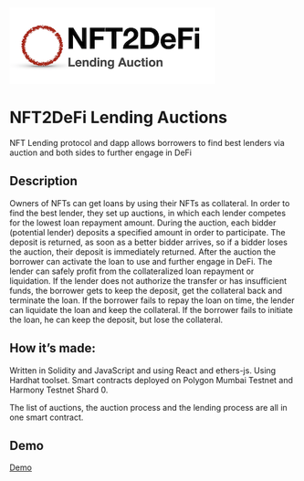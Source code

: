 ![NFT2DeFi Lending Auctions](doc/NFT2DeFi.png)
# NFT2DeFi Lending Auctions
NFT Lending protocol and dapp allows borrowers to find best lenders via auction and both sides to further engage in DeFi

## Description
Owners of NFTs can get loans by using their NFTs as collateral. In order to find the best lender, they set up auctions, in which each lender competes for the lowest loan repayment amount.
During the auction, each bidder (potential lender) deposits a specified amount in order to participate. The deposit is returned, as soon as a better bidder arrives, so if a bidder loses the auction, their deposit is immediately returned. 
After the auction the borrower can activate the loan to use and further engage in DeFi. The lender can safely profit from the collateralized loan repayment or liquidation. If the lender does not authorize the transfer or has insufficient funds, the borrower gets to keep the deposit, get the collateral back and terminate the loan. If the borrower fails to repay the loan on time, the lender can liquidate the loan and keep the collateral. If the borrower fails to initiate the loan, he can keep the deposit, but lose the collateral. 

## How it’s made:
Written in Solidity and JavaScript and using React and ethers-js.
Using Hardhat toolset.
Smart contracts deployed on Polygon Mumbai Testnet and Harmony Testnet Shard 0. 

The list of auctions, the auction process and the lending process are all in one smart contract. 

## Demo
[Demo](https://gateway.pinata.cloud/ipfs/QmYkpybwgRj7HfmSVhu18evGEaEGhvXnDWhSJCJRPJwXbw/)